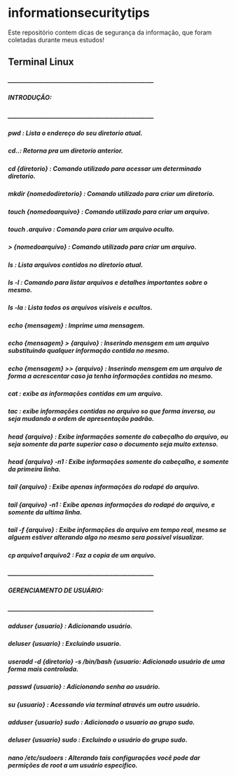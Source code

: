 # informationsecuritytips
Este repositório contem dicas de segurança da informação, que foram coletadas durante meus estudos!
## **Terminal Linux**

##### __________________________________________________

##### INTRODUÇÂO: 

##### __________________________________________________

##### pwd : Lista o endereço do seu diretorio atual.
##### cd..: Retorna pra um diretorio anterior.
##### cd {diretorio} : Comando utilizado para acessar um determinado diretorio.
##### mkdir {nomedodiretorio} : Comando utilizado para criar um diretorio.
##### touch {nomedoarquivo} : Comando utilizado para criar um arquivo.
##### touch .arquivo  : Comando para criar um arquivo oculto.
##### > {nomedoarquivo}  : Comando utilizado para criar um arquivo.
##### ls  : Lista arquivos contidos no diretorio atual.
##### ls -l : Comando para listar arquivos e detalhes importantes sobre o mesmo.
##### ls -la : Lista todos os arquivos visiveis e ocultos.
##### echo {mensagem} : Imprime uma mensagem.
##### echo {mensagem} > {arquivo} : Inserindo mensgem em um arquivo substituindo qualquer informação contida no mesmo.
##### echo {mensagem} >> {arquivo} : Inserindo mensgem em um arquivo de forma a acrescentar caso ja tenha informações contidas no mesmo.
##### cat : exibe as informações contidas em um arquivo.
##### tac : exibe informações contidas no arquivo so que forma inversa, ou seja mudando a ordem de apresentação padrão.
##### head {arquivo}  : Exibe informações somente do cabeçalho do arquivo, ou seja somente da parte superior caso o documento seja muito extenso.
##### head {arquivo}  -n1 : Exibe informações somente do cabeçalho, e somente da primeira linha.
##### tail {arquivo}  : Exibe apenas informações do rodapé do arquivo.
##### tail {arquivo} -n1 : Exibe apenas informações do rodapé do arquivo, e somente da ultima linha.
##### tail -f {arquivo}  : Exibe informações do arquivo em tempo real, mesmo se alguem estiver alterando algo no mesmo sera possivel visualizar.
##### cp arquivo1 arquivo2 : Faz a copia de um arquivo.

##### __________________________________________________

##### GERENCIAMENTO DE USUÁRIO:

##### __________________________________________________

##### adduser {usuario} : Adicionando usuário.
##### deluser {usuario} : Excluindo usuario.
##### useradd -d {diretorio} -s /bin/bash {usuario: Adicionado usuário de uma forma mais controlada.
##### passwd {usuario}  : Adicionando senha ao usuário.
##### su {usuario} : Acessando via terminal através um outro usuário.
##### adduser {usuario} sudo : Adicionado o usuario ao grupo sudo.
##### deluser {usuario} sudo : Excluindo o usuário do grupo sudo.
##### nano /etc/sudoers : Alterando tais configurações você pode dar permições de root a um usuário especifico.









 





